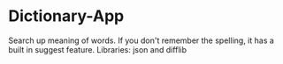 # Dictionary-App
Search up meaning of words. If you don't remember the spelling, it has a built in suggest feature.
Libraries: json and difflib
